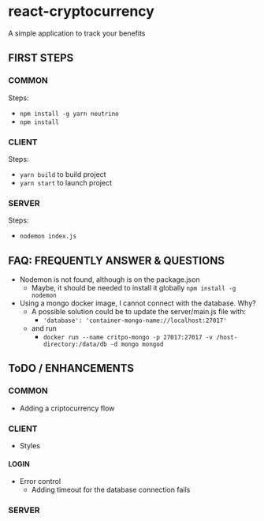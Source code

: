 # react-cryptocurrency
A simple application to track your benefits

## FIRST STEPS

### COMMON

Steps:
* `npm install -g yarn neutrino`
* `npm install`

### CLIENT

Steps:
* `yarn build` to build project
* `yarn start` to launch project

### SERVER

Steps:
* `nodemon index.js`

## FAQ: FREQUENTLY ANSWER & QUESTIONS

* Nodemon is not found, although is on the package.json
    * Maybe, it should be needed to install it globally  `npm install -g nodemon`
* Using a mongo docker image, I cannot connect with the database. Why?
    * A possible solution could be to update the server/main.js file with: 
        * `'database': 'container-mongo-name://localhost:27017'` 
    * and run 
        * `docker run --name critpo-mongo -p 27017:27017 -v /host-directory:/data/db -d mongo mongod`

## ToDO / ENHANCEMENTS

### COMMON

* Adding a criptocurrency flow

### CLIENT

* Styles

#### LOGIN
* Error control
    * Adding timeout for the database connection fails    

####  

### SERVER

